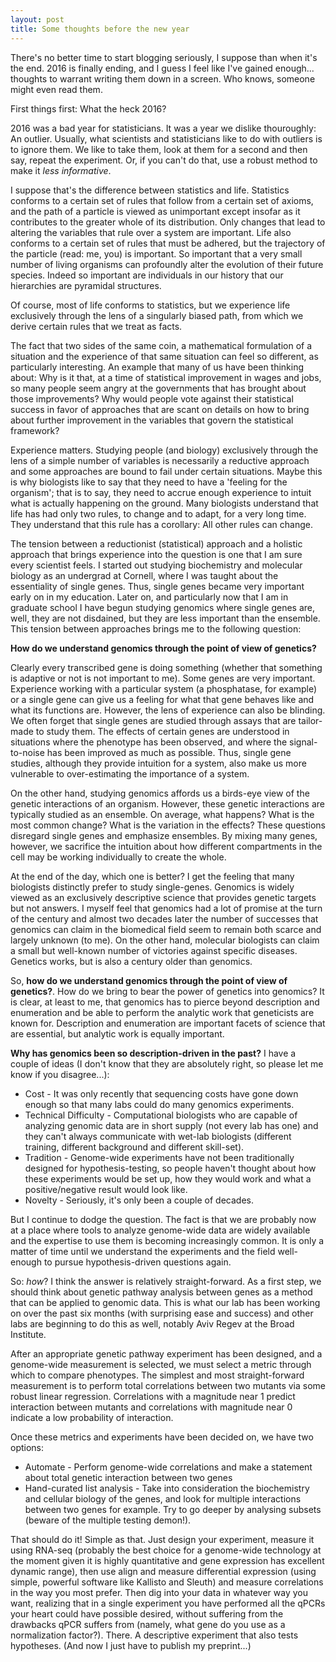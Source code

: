 ```yaml
---
layout: post
title: Some thoughts before the new year
---
```


There's no better time to start blogging seriously, I suppose than when it's the end.
2016 is finally ending, and I guess I feel like I've gained enough... thoughts to
warrant writing them down in a screen. Who knows, someone might even read them.

First things first: What the heck 2016?

2016 was a bad year for statisticians. It was a year we dislike thouroughly: An outlier.
Usually, what scientists and statisticians like to do with outliers is to ignore them. We like to
take them, look at them for a second and then say, repeat the experiment. Or, if you can't do that,
use a robust method to make it *less informative*.

I suppose that's the difference between statistics and life. Statistics conforms to a certain
set of rules that follow from a certain set of axioms, and the path of a particle is viewed as unimportant except
insofar as it contributes to the greater whole of its distribution. Only changes that lead to altering
the variables that rule over a system are important.
Life also conforms to a certain
set of rules that must be adhered, but the trajectory of the particle (read: me, you) is important. So important
that a very small number of living organisms can profoundly alter the evolution of their future species. Indeed
so important are individuals in our history that our hierarchies are pyramidal structures.

Of course, most of life conforms to statistics, but we experience life exclusively through the lens of a
singularly biased path, from which we derive certain rules that we treat as facts.

The fact that two sides of the same coin, a mathematical formulation of a situation and the experience of that same situation can feel so different, as particularly interesting. An example that
many of us have been thinking about: Why is it that, at a time of statistical improvement in wages and jobs,
so many people seem angry at the governments that has brought about those improvements? Why would people vote
against their statistical success in favor of approaches that are scant on details on how to bring about further improvement
in the variables that govern the statistical framework?

Experience matters. Studying people (and biology) exclusively through the lens of a simple number of variables
is necessarily a reductive approach and some approaches are bound to fail under certain situations. Maybe this
is why biologists like to say that they need to have a 'feeling for the organism'; that is to say, they need to accrue enough experience to intuit what is actually happening on the ground.
Many biologists understand that life has had only two rules, to change and to adapt, for a very long time. They understand that this rule has a corollary: All other rules can change.

The tension between a reductionist (statistical) approach and a holistic approach that brings experience into the question
is one that I am sure every scientist feels. I started out studying biochemistry and molecular biology as an undergrad
at Cornell, where I was taught about the essentiality of single genes. Thus, single genes became very important early
on in my education. Later on, and particularly now that I am in graduate school I have begun studying genomics where
single genes are, well, they are not disdained, but they are less important than the ensemble. This tension between approaches brings me to the following question:

**How do we understand genomics through the point of view of genetics?**

Clearly every transcribed gene is doing something (whether that something is adaptive or not is not important to me).
Some genes are very important. Experience working with a particular system (a phosphatase, for example) or a single
gene can give us a feeling for what that gene behaves like and what its functions are. However, the lens of experience
can also be blinding. We often forget that single genes are studied through assays that are tailor-made to study them.
The effects of certain genes are understood in situations where the phenotype has been observed, and where the
signal-to-noise has been improved as much as possible. Thus, single gene studies, although they provide intuition for a
system, also make us more vulnerable to over-estimating the importance of a system.

On the other hand, studying genomics affords us a birds-eye view of the genetic interactions of an organism. However,
these genetic interactions are typically studied as an ensemble. On average, what happens? What is the most common change? What is the variation in the effects? These questions disregard single genes and emphasize ensembles. By mixing
many genes, however, we sacrifice the intuition about how different compartments in the cell may be working individually to create the whole.

At the end of the day, which one is better? I get the feeling that many biologists distinctly prefer to study single-genes. Genomics is widely viewed as an exclusively descriptive science that provides genetic targets but not answers. I myself feel that genomics had a lot of promise at the turn of the century and almost two decades later the number of successes that genomics can claim in the biomedical field seem to remain both scarce and largely unknown (to me). On the other hand, molecular biologists can claim a small but well-known number of victories against specific diseases. Genetics works, but is also a century older than genomics.

So, **how do we understand genomics through the point of view of genetics?**. How do we bring to bear the power of genetics into genomics? It is clear, at least to me, that genomics has to pierce beyond description and enumeration and be able to perform the analytic work that geneticists are known for. Description and enumeration are important facets of science that are essential, but analytic work is equally important.

**Why has genomics been so description-driven in the past?** I have a couple of ideas (I don't know that they are absolutely right, so please let me know if you disagree...):

 * Cost - It was only recently that sequencing costs have gone down enough so that many labs could do many genomics experiments.
 * Technical Difficulty - Computational biologists who are capable of analyzing genomic data are in short supply (not every lab has one) and they can't always communicate with wet-lab biologists (different training, different background and different skill-set).
 * Tradition - Genome-wide experiments have not been traditionally designed for hypothesis-testing, so people haven't thought about how these experiments would be set up, how they would work and what a positive/negative result would look like.
 * Novelty - Seriously, it's only been a couple of decades.

But I continue to dodge the question. The fact is that we are probably now at a place where tools to analyze genome-wide data are widely available and the expertise to use them is becoming increasingly common. It is only a matter of time until we understand the experiments and the field well-enough to pursue hypothesis-driven questions again.

So: *how*? I think the answer is relatively straight-forward. As a first step, we should think about genetic pathway analysis between genes as a method that can be applied to genomic data. This is what our lab has been working on over the past six months (with surprising ease and success) and other labs are beginning to do this as well, notably Aviv Regev at the Broad Institute.

After an appropriate genetic pathway experiment has been designed, and a genome-wide measurement is selected, we must select a metric through which to compare phenotypes. The simplest and most straight-forward measurement is to perform total correlations between two mutants via some robust linear regression. Correlations with a magnitude near 1 predict interaction between mutants and correlations with magnitude near 0 indicate a low probability of interaction.

Once these metrics and experiments have been decided on, we have two options:
 * Automate - Perform genome-wide correlations and make a statement about total genetic interaction between two genes
 * Hand-curated list analysis - Take into consideration the biochemistry and cellular biology of the genes, and look for multiple interactions between two genes for example. Try to go deeper by analysing subsets (beware of the multiple testing demon!).

That should do it! Simple as that. Just design your experiment, measure it using RNA-seq (probably the best choice for a genome-wide technology at the moment given it is highly quantitative and gene expression has excellent dynamic range), then use align and measure differential expression (using simple, powerful software like Kallisto and Sleuth) and measure correlations in the way you most prefer. Then dig into your data in whatever way you want, realizing that in a single experiment you have performed all the qPCRs your heart could have possible desired, without suffering from the drawbacks qPCR suffers from (namely, what gene do you use as a normalization factor?). There. A descriptive experiment that also tests hypotheses. (And now I just have to publish my preprint...)
